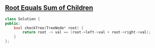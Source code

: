 ## [ Root Equals Sum of Children](https://leetcode.com/problems/root-equals-sum-of-children/)

```cpp
class Solution {
public:
    bool checkTree(TreeNode* root) {
        return root -> val == (root->left->val + root->right->val);
    }
};
```